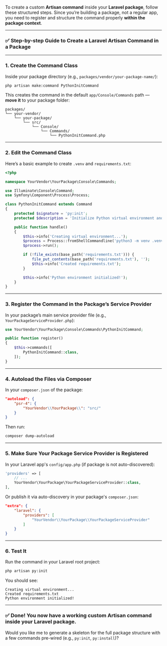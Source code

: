 To create a custom **Artisan command** inside your **Laravel package**, follow these structured steps. Since you’re building a package, not a regular app, you need to register and structure the command properly **within the package context**.

---

### ✅ Step-by-step Guide to Create a Laravel Artisan Command in a Package

---

### 1. **Create the Command Class**

Inside your package directory (e.g., `packages/vendor/your-package-name/`):

```bash
php artisan make:command PythonInitCommand
```

This creates the command in the default `app/Console/Commands` path — **move it** to your package folder:

```
packages/
└── your-vendor/
    └── your-package/
        └── src/
            └── Console/
                └── Commands/
                    └── PythonInitCommand.php
```

---

### 2. **Edit the Command Class**

Here’s a basic example to create `.venv` and `requirements.txt`:

```php
<?php

namespace YourVendor\YourPackage\Console\Commands;

use Illuminate\Console\Command;
use Symfony\Component\Process\Process;

class PythonInitCommand extends Command
{
    protected $signature = 'py:init';
    protected $description = 'Initialize Python virtual environment and requirements.txt';

    public function handle()
    {
        $this->info('Creating virtual environment...');
        $process = Process::fromShellCommandline('python3 -m venv .venv');
        $process->run();

        if (!file_exists(base_path('requirements.txt'))) {
            file_put_contents(base_path('requirements.txt'), '');
            $this->info('Created requirements.txt');
        }

        $this->info('Python environment initialized!');
    }
}
```

---

### 3. **Register the Command in the Package’s Service Provider**

In your package’s main service provider file (e.g., `YourPackageServiceProvider.php`):

```php
use YourVendor\YourPackage\Console\Commands\PythonInitCommand;

public function register()
{
    $this->commands([
        PythonInitCommand::class,
    ]);
}
```

---

### 4. **Autoload the Files via Composer**

In your `composer.json` of the package:

```json
"autoload": {
    "psr-4": {
        "YourVendor\\YourPackage\\": "src/"
    }
}
```

Then run:

```bash
composer dump-autoload
```

---

### 5. **Make Sure Your Package Service Provider is Registered**

In your Laravel app's `config/app.php` (if package is not auto-discovered):

```php
'providers' => [
    // ...
    YourVendor\YourPackage\YourPackageServiceProvider::class,
],
```

Or publish it via auto-discovery in your package's `composer.json`:

```json
"extra": {
    "laravel": {
        "providers": [
            "YourVendor\\YourPackage\\YourPackageServiceProvider"
        ]
    }
}
```

---

### 6. **Test It**

Run the command in your Laravel root project:

```bash
php artisan py:init
```

You should see:

```
Creating virtual environment...
Created requirements.txt
Python environment initialized!
```

---

### ✅ Done! You now have a working custom Artisan command inside your Laravel package.

Would you like me to generate a skeleton for the full package structure with a few commands pre-wired (e.g., `py:init`, `py:install`)?
